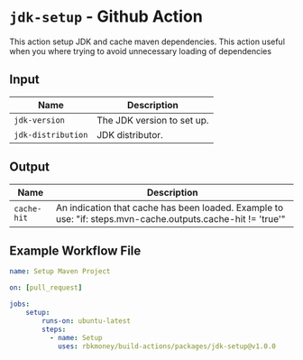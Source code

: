 # `jdk-setup` - **Github Action**

This action setup JDK and cache maven dependencies. This action useful when you where trying to avoid unnecessary loading of dependencies

## Input

| Name               | Description                                                                                    |
| ------------------ | ---------------------------------------------------------------------------------------------- |
| `jdk-version`      | The JDK version to set up.                                                                     |
| `jdk-distribution` | JDK distributor.                                                                               | |

## Output
| Name               | Description                                                                                    |
| ------------------ | ---------------------------------------------------------------------------------------------- |
| `cache-hit`        | An indication that cache has been loaded. Example to use: "if: steps.mvn-cache.outputs.cache-hit != 'true'"|

## Example Workflow File

```yaml
name: Setup Maven Project

on: [pull_request]

jobs:
    setup:
        runs-on: ubuntu-latest
        steps:
          - name: Setup
            uses: rbkmoney/build-actions/packages/jdk-setup@v1.0.0
```
